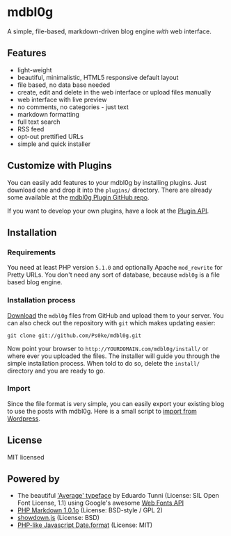 # mdbl0g
A simple, file-based, markdown-driven blog engine *with* web interface.

## Features
* light-weight
* beautiful, minimalistic, HTML5 responsive default layout
* file based, no data base needed
* create, edit and delete in the web interface or upload files manually
* web interface with live preview
* no comments, no categories - just text
* markdown formatting
* full text search
* RSS feed
* opt-out prettified URLs
* simple and quick installer

## Customize with Plugins
You can easily add features to your mdbl0g by installing plugins. Just download one and drop it into the `plugins/` directory. There are already some available at the [mdbl0g Plugin GitHub repo](https://github.com/Ps0ke/mdbl0g-plugins).

If you want to develop your own plugins, have a look at the [Plugin API](https://github.com/Ps0ke/mdbl0g/blob/master/plugins/README.md).

## Installation
### Requirements
You need at least PHP version `5.1.0` and optionally Apache `mod_rewrite` for Pretty URLs. You don't need any sort of database, because `mdbl0g` is a file based blog engine.

### Installation process
[Download](https://github.com/Ps0ke/mdbl0g/zipball/master) the `mdbl0g` files from GitHub and upload them to your server. You can also check out the repository with `git` which makes updating easier: 

    git clone git://github.com/Ps0ke/mdbl0g.git

Now point your browser to `http://YOURDOMAIN.com/mdbl0g/install/` or where ever you uploaded the files. The installer will guide you through the simple installation process. When told to do so, delete the `install/` directory and you are ready to go.

### Import
Since the file format is very simple, you can easily export your existing blog to use the posts with mdbl0g. Here is a small script to [import from Wordpress](https://gist.github.com/2553348/).

## License
MIT licensed

## Powered by
* The beautiful ['Average' typeface](http://www.google.com/webfonts/specimen/Average) by Eduardo Tunni (License: SIL Open Font License, 1.1) using Google's awesome [Web Fonts API](http://www.google.com/webfonts/)
* [PHP Markdown 1.0.1o](https://github.com/michelf/php-markdown/) (License: BSD-style / GPL 2)
* [showdown.js](https://github.com/coreyti/showdown) (License: BSD)
* [PHP-like Javascript Date.format](http://jacwright.com/projects/javascript/date_format/) (License: MIT)
